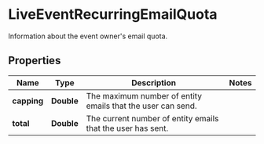 

# LiveEventRecurringEmailQuota

Information about the event owner's email quota.

## Properties

| Name | Type | Description | Notes |
|------------ | ------------- | ------------- | -------------|
|**capping** | **Double** | The maximum number of entity emails that the user can send. |  |
|**total** | **Double** | The current number of entity emails that the user has sent. |  |



